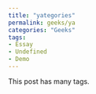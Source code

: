 ```yaml
---
title: "yategories"
permalink: geeks/ya
categories: "Geeks"
tags:
- Essay
- Undefined
- Demo
---
```


This post has many tags.